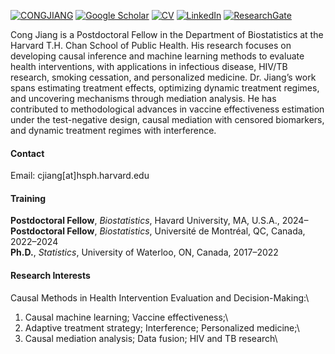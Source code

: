 [![CONGJIANG](https://img.shields.io/badge/CONG%20JIANG-GitHub-green?logo=github)](https://github.com/CONGJIANG) [![Google Scholar](https://img.shields.io/badge/Google%20Scholar-Profile-blue?logo=googlescholar)](https://scholar.google.com/citations?user=L4Nw4HcAAAAJ&hl=en&oi=sra) [![CV](https://img.shields.io/badge/CONG%20JIANG-CV-red?logo=adobeacrobatreader)](https://yourwebsite.com/CV.pdf) [![LinkedIn](https://img.shields.io/badge/CONG%20JIANG-LinkedIn-0A66C2?logo=linkedin)](https://www.linkedin.com/in/clarencejiang/) [![ResearchGate](https://img.shields.io/badge/CONG%20JIANG-ResearchGate-00CCBB?logo=researchgate)](https://www.researchgate.net/profile/Cong-Jiang-6?ev=hdr_xprf)

Cong Jiang is a Postdoctoral Fellow in the Department of Biostatistics at the Harvard T.H. Chan School of Public Health. His research focuses on developing causal inference and machine learning methods to evaluate health interventions, with applications in infectious disease, HIV/TB research, smoking cessation, and personalized medicine. Dr. Jiang’s work spans estimating treatment effects, optimizing dynamic treatment regimes, and uncovering mechanisms through mediation analysis. He has contributed to methodological advances in vaccine effectiveness estimation under the test-negative design, causal mediation with censored biomarkers, and dynamic treatment regimes with interference.

#### Contact

Email: cjiang[at]hsph.harvard.edu

#### Training

**Postdoctoral Fellow**, *Biostatistics*, Havard University, MA, U.S.A., 2024–\
**Postdoctoral Fellow**, *Biostatistics*, Université de Montréal, QC, Canada, 2022–2024\
**Ph.D.**, *Statistics*, University of Waterloo, ON, Canada, 2017–2022

#### Research Interests

Causal Methods in Health Intervention Evaluation and Decision-Making:\
1. Causal machine learning; Vaccine effectiveness;\
2. Adaptive treatment strategy; Interference; Personalized medicine;\
3. Causal mediation analysis; Data fusion; HIV and TB research\
